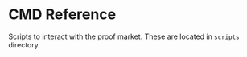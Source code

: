 # CMD Reference

Scripts to interact with the proof market. These are located in `scripts` directory.

